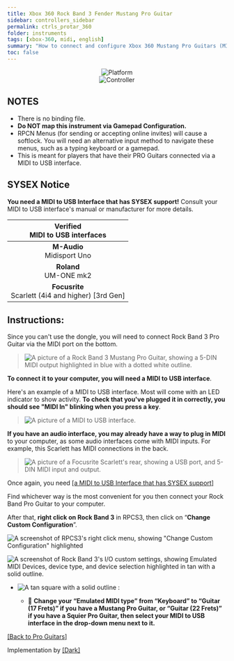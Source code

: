 ```yaml
---
title: Xbox 360 Rock Band 3 Fender Mustang Pro Guitar
sidebar: controllers_sidebar
permalink: ctrls_protar_360
folder: instruments
tags: [xbox-360, midi, english]
summary: "How to connect and configure Xbox 360 Mustang Pro Guitars (MIDI) on RPCS3."
toc: false
---
```


<div align="center"> <img src="https://carlmylo.github.io/docu-rpcs3/images/instruments/plat/360.png" alt="Platform" title="Platform"></div>

<div align="center"> <img src="https://carlmylo.github.io/docu-rpcs3/images/instruments/cont/rbprotar.png" alt="Controller" title="Controller"></div>

## NOTES

* There is no binding file.
* **Do NOT map this instrument via Gamepad Configuration.**
* RPCN Menus (for sending or accepting online invites) will cause a softlock. You will need an alternative input method to navigate these menus, such as a typing keyboard or a gamepad.
* This is meant for players that have their PRO Guitars connected via a MIDI to USB interface.

## SYSEX Notice

**You need a MIDI to USB Interface that has SYSEX support!** Consult your MIDI to USB interface's manual or manufacturer for more details.

| Verified <br> MIDI to USB interfaces |
|:------------------:|
| **M-Audio** <br> Midisport Uno |
| **Roland** <br> UM-ONE mk2 |
| **Focusrite** <br> Scarlett (4i4 and higher) [3rd Gen] |

## Instructions:

Since you can't use the dongle, you will need to connect Rock Band 3 Pro Guitar via the MIDI port on the bottom.

>![A picture of a Rock Band 3 Mustang Pro Guitar, showing a 5-DIN MIDI output highlighted in blue with a dotted white outline.](https://carlmylo.github.io/docu-rpcs3/images/midi/midimustang.png "Rock Band Mustang Pro Guitar")  

**To connect it to your computer, you will need a MIDI to USB interface**.

Here's an example of a MIDI to USB interface. Most will come with an LED indicator to show activity. **To check that you've plugged it in correctly, you should see "MIDI In" blinking when you press a key**. 

>![A picture of a MIDI to USB interface.](https://carlmylo.github.io/docu-rpcs3/images/midi/miditousb.png "MIDI to USB interface")  

**If you have an audio interface, you may already have a way to plug in MIDI** to your computer, as some audio interfaces come with MIDI inputs. For example, this Scarlett has MIDI connections in the back.  
>![A picture of a Focusrite Scarlett's rear, showing a USB port, and 5-DIN MIDI input and output.](https://carlmylo.github.io/docu-rpcs3/images/midi/midifs.png "Focusrite Scarlett MIDI in/out") 

Once again, you need [[a MIDI to USB Interface that has SYSEX support]](#sysex-notice)

Find whichever way is the most convenient for you then connect your Rock Band Pro Guitar to your computer.

After that, **right click on Rock Band 3** in RPCS3, then click on “**Change Custom Configuration**”.  

![A screenshot of RPCS3's right click menu, showing "Change Custom Configuration" highlighted](https://carlmylo.github.io/docu-rpcs3/images/cust/rpcs3customconfigchange.png "Change Custom Configuration")

![A screenshot of Rock Band 3's I/O custom settings, showing Emulated MIDI Devices, device type, and device selection highlighted in tan with a solid outline.](https://carlmylo.github.io/docu-rpcs3/images/cust/io.png "I/O")

* ![A tan square with a solid outline](https://carlmylo.github.io/docu-rpcs3/images/cust/smalltan.png "Tan Square") :

	* 🎸 **Change your “Emulated MIDI type” from “Keyboard” to “Guitar (17 Frets)” if you have a Mustang Pro Guitar, or “Guitar (22 Frets)” if you have a Squier Pro Guitar, then select your MIDI to USB interface in the drop-down menu next to it.**

[[Back to Pro Guitars]](https://carlmylo.github.io/docu-rpcs3/ctrls_protars)

Implementation by [[Dark]](https://dark.ski/)